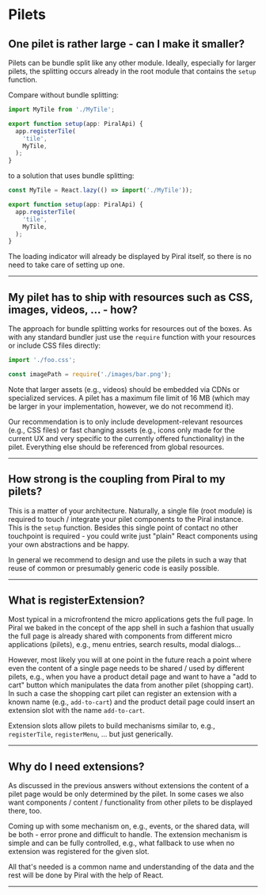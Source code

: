 # Pilets

## One pilet is rather large - can I make it smaller?

Pilets can be bundle split like any other module. Ideally, especially for larger pilets, the splitting occurs already in the root module that contains the `setup` function.

Compare without bundle splitting:

```ts
import MyTile from './MyTile';

export function setup(app: PiralApi) {
  app.registerTile(
    'tile',
    MyTile,
  );
}
```

to a solution that uses bundle splitting:

```ts
const MyTile = React.lazy(() => import('./MyTile'));

export function setup(app: PiralApi) {
  app.registerTile(
    'tile',
    MyTile,
  );
}
```

The loading indicator will already be displayed by Piral itself, so there is no need to take care of setting up one.

---------------------------------------

## My pilet has to ship with resources such as CSS, images, videos, ... - how?

The approach for bundle splitting works for resources out of the boxes. As with any standard bundler just use the `require` function with your resources or include CSS files directly:

```ts
import './foo.css';

const imagePath = require('./images/bar.png');
```

Note that larger assets (e.g., videos) should be embedded via CDNs or specialized services. A pilet has a maximum file limit of 16 MB (which may be larger in your implementation, however, we do not recommend it).

Our recommendation is to only include development-relevant resources (e.g., CSS files) or fast changing assets (e.g., icons only made for the current UX and very specific to the currently offered functionality) in the pilet. Everything else should be referenced from global resources.

---------------------------------------

## How strong is the coupling from Piral to my pilets?

This is a matter of your architecture. Naturally, a single file (root module) is required to touch / integrate your pilet components to the Piral instance. This is the `setup` function. Besides this single point of contact no other touchpoint is required - you could write just "plain" React components using your own abstractions and be happy.

In general we recommend to design and use the pilets in such a way that reuse of common or presumably generic code is easily possible.

---------------------------------------

## What is registerExtension?

Most typical in a microfrontend the micro applications gets the full page. In Piral we baked in the concept of the app shell in such a fashion that usually the full page is already shared with components from different micro applications (pilets), e.g., menu entries, search results, modal dialogs...

However, most likely you will at one point in the future reach a point where even the content of a single page needs to be shared / used by different pilets, e.g., when you have a product detail page and want to have a "add to cart" button which manipulates the data from another pilet (shopping cart). In such a case the shopping cart pilet can register an extension with a known name (e.g., `add-to-cart`) and the product detail page could insert an extension slot with the name `add-to-cart`.

Extension slots allow pilets to build mechanisms similar to, e.g., `registerTile`, `registerMenu`, ... but just generically.

---------------------------------------

## Why do I need extensions?

As discussed in the previous answers without extensions the content of a pilet page would be only determined by the pilet. In some cases we also want components / content / functionality from other pilets to be displayed there, too.

Coming up with some mechanism on, e.g., events, or the shared data, will be both - error prone and difficult to handle. The extension mechanism is simple and can be fully controlled, e.g., what fallback to use when no extension was registered for the given slot.

All that's needed is a common name and understanding of the data and the rest will be done by Piral with the help of React.

---------------------------------------
